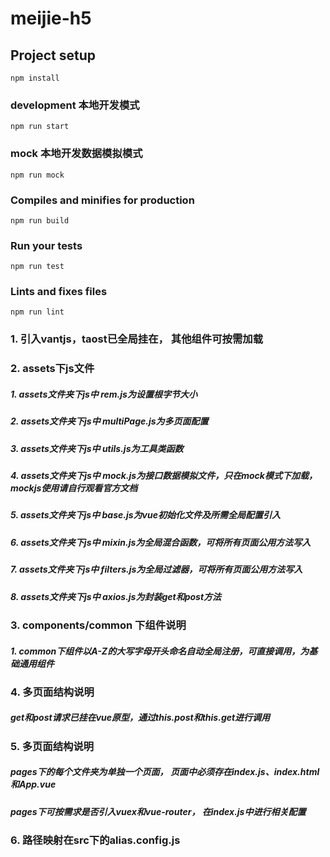 # meijie-h5

## Project setup
```
npm install
```

### development 本地开发模式
```
npm run start
```
### mock 本地开发数据模拟模式
```
npm run mock
```

### Compiles and minifies for production
```
npm run build
```

### Run your tests
```
npm run test
```

### Lints and fixes files
```
npm run lint
```

### 1. 引入vantjs，taost已全局挂在， 其他组件可按需加载

### 2. assets下js文件

##### 1. assets文件夹下js中 rem.js为设置根字节大小

##### 2. assets文件夹下js中 multiPage.js为多页面配置

##### 3. assets文件夹下js中 utils.js为工具类函数

##### 4. assets文件夹下js中 mock.js为接口数据模拟文件，只在mock模式下加载，mockjs使用请自行观看官方文档

##### 5. assets文件夹下js中 base.js为vue初始化文件及所需全局配置引入

##### 6. assets文件夹下js中 mixin.js为全局混合函数，可将所有页面公用方法写入

##### 7. assets文件夹下js中 filters.js为全局过滤器，可将所有页面公用方法写入

##### 8. assets文件夹下js中 axios.js为封装get和post方法

### 3. components/common 下组件说明
##### 1. common下组件以A-Z的大写字母开头命名自动全局注册，可直接调用，为基础通用组件

### 4. 多页面结构说明
##### get和post请求已挂在vue原型，通过this.$post和this.$get进行调用

### 5. 多页面结构说明
##### pages下的每个文件夹为单独一个页面， 页面中必须存在index.js、index.html和App.vue
##### pages下可按需求是否引入vuex和vue-router， 在index.js中进行相关配置

### 6. 路径映射在src下的alias.config.js
    


